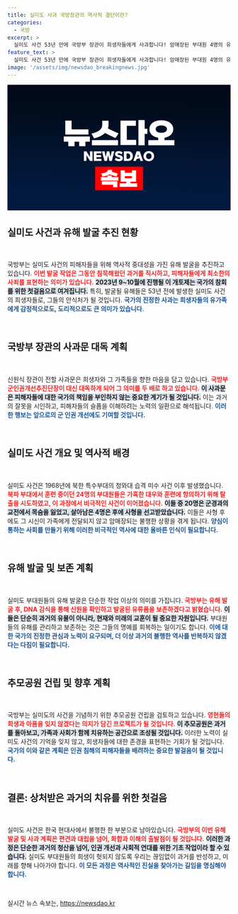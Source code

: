 ```yaml
---
title: 실미도 사과 국방장관의 역사적 결단이란?
categories:
  - 국방
excerpt: >
  실미도 사건 53년 만에 국방부 장관이 희생자들에게 사과합니다! 암매장된 부대원 4명의 유해 발굴이 시작되며 진실이 밝혀질까요? 클릭하여 자세한 내용을 확인하세요!
feature_text: >
  실미도 사건 53년 만에 국방부 장관이 희생자들에게 사과합니다! 암매장된 부대원 4명의 유해 발굴이 시작되며 진실이 밝혀질까요? 클릭하여 자세한 내용을 확인하세요!
image: '/assets/img/newsdao_breakingnews.jpg'
---
```


<p><img src="/assets/img/newsdao_breakingnews.jpg" alt="pcversion 속보" /></p>

<h2 data-ke-size="size26">실미도 사건과 유해 발굴 추진 현황</h2>

<p data-ke-size="size16">&nbsp;</p>

<p>국방부는 실미도 사건의 피해자들을 위해 역사적 중대성을 가진 유해 발굴을 추진하고 있습니다. <b><span style="color: #ee2323;">이번 발굴 작업은 그동안 침묵해왔던 과거를 직시하고, 피해자들에게 최소한의 사죄를 표현하는 의미가 있습니다.</span></b> <b><span style="background-color: #21538527;">2023년 9~10월에 진행될 이 개토제는 국가의 참회를 위한 첫걸음으로 여겨집니다.</span></b> 특히, 발굴될 유해들은 53년 전에 발생한 실미도 사건의 희생자들로, 그들의 안식처가 될 것입니다. <b><span style="color: #1a5490;">국가의 진정한 사과는 희생자들의 유가족에게 감정적으로도, 도리적으로도 큰 의미가 있습니다.</span></b></p>

<p data-ke-size="size16">&nbsp;</p>

<h2 data-ke-size="size26">국방부 장관의 사과문 대독 계획</h2>

<p data-ke-size="size16">&nbsp;</p>

<p>신원식 장관이 전할 사과문은 희생자와 그 가족들을 향한 마음을 담고 있습니다. <b><span style="color: #ee2323;">국방부 군인권개선추진단장이 대신 대독하게 되어 그 의미를 두 배로 하고 있습니다.</span></b> <b><span style="background-color: #21538527;">이 사과문은 피해자들에 대한 국가의 책임을 부인하지 않는 중요한 계기가 될 것입니다.</span></b> 이는 과거의 잘못을 시인하고, 피해자들의 슬픔을 이해하려는 노력의 일환으로 해석됩니다. <b><span style="color: #1a5490;">이러한 행보는 앞으로의 군 인권 개선에도 기여할 것입니다.</span></b></p>

<p data-ke-size="size16">&nbsp;</p>

<h2 data-ke-size="size26">실미도 사건 개요 및 역사적 배경</h2>

<p data-ke-size="size16">&nbsp;</p>

<p>실미도 사건은 1968년에 북한 특수부대의 청와대 습격 미수 사건 이후 발생했습니다. <b><span style="color: #ee2323;">북파 부대에서 훈련 중이던 24명의 부대원들은 가혹한 대우와 훈련에 항의하기 위해 탈출을 시도하였고, 이 과정에서 비극적인 사건이 이어졌습니다.</span></b> <b><span style="background-color: #21538527;">이들 중 20명은 군경과의 교전에서 목숨을 잃었고, 살아남은 4명은 후에 사형을 선고받았습니다.</span></b> 이들은 사형 후에도 그 시신이 가족에게 전달되지 않고 암매장되는 불행한 상황을 겪게 됩니다. <b><span style="color: #1a5490;">양심이 통하는 사회를 만들기 위해 이러한 비극적인 역사에 대한 올바른 인식이 필요합니다.</span></b></p>

<p data-ke-size="size16">&nbsp;</p>

<h2 data-ke-size="size26">유해 발굴 및 보존 계획</h2>

<p data-ke-size="size16">&nbsp;</p>

<p>실미도 부대원들의 유해 발굴은 단순한 작업 이상의 의미를 가집니다. <b><span style="color: #ee2323;">국방부는 유해 발굴 후, DNA 감식을 통해 신원을 확인하고 발굴된 유류품을 보존하겠다고 밝혔습니다.</span></b> <b><span style="background-color: #21538527;">이들은 단순히 과거의 유물이 아니라, 현재와 미래의 교훈이 될 중요한 자원입니다.</span></b> 부대원들의 유해를 관리하고 보존하는 것은 그들의 명예를 회복하는 일이기도 합니다. <b><span style="color: #1a5490;">이에 대한 국가의 진정한 관심과 노력이 요구되며, 더 이상 과거의 불행한 역사를 반복하지 않겠다는 다짐이 필요합니다.</span></b></p>

<p data-ke-size="size16">&nbsp;</p>

<h2 data-ke-size="size26">추모공원 건립 및 향후 계획</h2>

<p data-ke-size="size16">&nbsp;</p>

<p>국방부는 실미도의 사건을 기념하기 위한 추모공원 건립을 검토하고 있습니다. <b><span style="color: #ee2323;">영현들의 희생과 아픔을 잊지 않겠다는 의지가 담긴 프로젝트가 될 것입니다.</span></b> <b><span style="background-color: #21538527;">이 추모공원은 과거를 돌아보고, 가족과 사회가 함께 치유하는 공간으로 조성될 것입니다.</span></b> 이러한 노력이 실미도 사건의 기억을 잊지 않고, 희생자들에 대한 존경을 표현하는 기회가 될 것입니다. <b><span style="color: #1a5490;">국가의 이와 같은 계획은 인권 침해의 피해자들을 배려하는 중요한 발걸음이 될 것입니다.</span></b></p>

<p data-ke-size="size16">&nbsp;</p>

<h2 data-ke-size="size26">결론: 상처받은 과거의 치유를 위한 첫걸음</h2>

<p data-ke-size="size16">&nbsp;</p>

<p>실미도 사건은 한국 현대사에서 불행한 한 부분으로 남아있습니다. <b><span style="color: #ee2323;">국방부의 이번 유해 발굴 및 사과 계획은 편견과 대립을 넘어, 화합과 이해의 출발점이 될 것입니다.</span></b> <b><span style="background-color: #21538527;">이러한 과정은 단순한 과거의 청산을 넘어, 인권 개선과 사회적 연대를 위한 기초 작업이라 할 수 있습니다.</span></b> 실미도 부대원들의 희생이 헛되지 않도록 우리는 끊임없이 과거를 반성하고, 미래를 향해 나아가야 합니다. <b><span style="color: #1a5490;">이 모든 과정은 역사적인 진실을 찾아가는 길임을 명심해야 합니다.</span></b></p>

<p data-ke-size="size16">&nbsp;</p>
실시간 뉴스 속보는, <a href="https://newsdao.kr" rel="dofollow">https://newsdao.kr</a>


